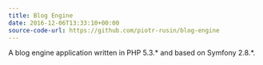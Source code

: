 ```yaml
---
title: Blog Engine
date: 2016-12-06T13:33:10+00:00
source-code-url: https://github.com/piotr-rusin/blog-engine
---
```


A blog engine application written in PHP 5.3.&#42; and based on Symfony 2.8.&#42;.
